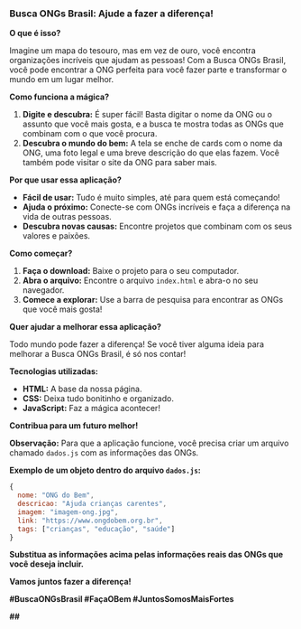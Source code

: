 ### Busca ONGs Brasil: Ajude a fazer a diferença! 

**O que é isso?**

Imagine um mapa do tesouro, mas em vez de ouro, você encontra organizações incríveis que ajudam as pessoas! Com a Busca ONGs Brasil, você pode encontrar a ONG perfeita para você fazer parte e transformar o mundo em um lugar melhor.

**Como funciona a mágica?**

1. **Digite e descubra:** É super fácil! Basta digitar o nome da ONG ou o assunto que você mais gosta, e a busca te mostra todas as ONGs que combinam com o que você procura.
2. **Descubra o mundo do bem:** A tela se enche de cards com o nome da ONG, uma foto legal e uma breve descrição do que elas fazem. Você também pode visitar o site da ONG para saber mais.

**Por que usar essa aplicação?**

* **Fácil de usar:** Tudo é muito simples, até para quem está começando!
* **Ajuda o próximo:** Conecte-se com ONGs incríveis e faça a diferença na vida de outras pessoas.
* **Descubra novas causas:** Encontre projetos que combinam com os seus valores e paixões.

**Como começar?**

1. **Faça o download:** Baixe o projeto para o seu computador.
2. **Abra o arquivo:** Encontre o arquivo `index.html` e abra-o no seu navegador.
3. **Comece a explorar:** Use a barra de pesquisa para encontrar as ONGs que você mais gosta!

**Quer ajudar a melhorar essa aplicação?**

Todo mundo pode fazer a diferença! Se você tiver alguma ideia para melhorar a Busca ONGs Brasil, é só nos contar!

**Tecnologias utilizadas:**

* **HTML:** A base da nossa página.
* **CSS:** Deixa tudo bonitinho e organizado.
* **JavaScript:** Faz a mágica acontecer!

**Contribua para um futuro melhor!**

**Observação:** Para que a aplicação funcione, você precisa criar um arquivo chamado `dados.js` com as informações das ONGs.

**Exemplo de um objeto dentro do arquivo `dados.js`:**

```javascript
{
  nome: "ONG do Bem",
  descricao: "Ajuda crianças carentes",
  imagem: "imagem-ong.jpg",
  link: "https://www.ongdobem.org.br",
  tags: ["crianças", "educação", "saúde"]
}
```

**Substitua as informações acima pelas informações reais das ONGs que você deseja incluir.**

**Vamos juntos fazer a diferença!**

**#BuscaONGsBrasil #FaçaOBem #JuntosSomosMaisFortes**

**##**
